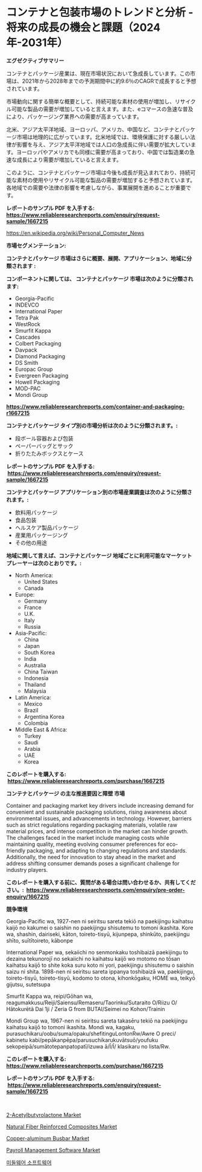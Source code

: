 <p><h1>コンテナと包装市場のトレンドと分析 - 将来の成長の機会と課題（2024年-2031年）</h1></p><p><strong>エグゼクティブサマリー</strong></p>
<p><p>コンテナとパッケージ産業は、現在市場状況において急成長しています。この市場は、2021年から2028年までの予測期間中に約9.6％のCAGRで成長すると予想されています。</p><p>市場動向に関する簡単な概要として、持続可能な素材の使用が増加し、リサイクル可能な製品の需要が増加していると言えます。また、eコマースの急速な普及により、パッケージング業界への需要が高まっています。</p><p>北米、アジア太平洋地域、ヨーロッパ、アメリカ、中国など、コンテナとパッケージ市場は地理的に広がっています。北米地域では、環境保護に対する厳しい法律が影響を与え、アジア太平洋地域では人口の急成長に伴い需要が拡大しています。ヨーロッパやアメリカでも同様に需要が高まっており、中国では製造業の急速な成長により需要が増加していると言えます。</p><p>このように、コンテナとパッケージ市場は今後も成長が見込まれており、持続可能な素材の使用やリサイクル可能な製品の需要が増加すると予想されています。各地域での需要や法律の影響を考慮しながら、事業展開を進めることが重要です。</p></p>
<p><strong>レポートのサンプル PDF を入手する: <a href="https://www.reliableresearchreports.com/enquiry/request-sample/1667215">https://www.reliableresearchreports.com/enquiry/request-sample/1667215</a></strong></p>
<p><a href="https://en.wikipedia.org/wiki/Personal_Computer_News">https://en.wikipedia.org/wiki/Personal_Computer_News</a></p>
<p><strong>市場セグメンテーション:</strong></p>
<p><strong> コンテナとパッケージ 市場はさらに概要、展開、アプリケーション、地域に分類されます :</strong></p>
<p><strong>コンポーネントに関しては、 コンテナとパッケージ 市場は次のように分類されます: &nbsp;</strong></p>
<p><ul><li>Georgia-Pacific</li><li>INDEVCO</li><li>International Paper</li><li>Tetra Pak</li><li>WestRock</li><li>Smurfit Kappa</li><li>Cascades</li><li>Colbert Packaging</li><li>Davpack</li><li>Diamond Packaging</li><li>DS Smith</li><li>Europac Group</li><li>Evergreen Packaging</li><li>Howell Packaging</li><li>MOD-PAC</li><li>Mondi Group</li></ul></p>
<p><strong><a href="https://www.reliableresearchreports.com/container-and-packaging-r1667215">https://www.reliableresearchreports.com/container-and-packaging-r1667215</a></strong></p>
<p><strong> コンテナとパッケージ タイプ別の市場分析は次のように分類されます。:</strong></p>
<p><ul><li>段ボール容器および包装</li><li>ペーパーバッグとサック</li><li>折りたたみボックスとケース</li></ul></p>
<p><strong>レポートのサンプル PDF を入手する: &nbsp;<a href="https://www.reliableresearchreports.com/enquiry/request-sample/1667215">https://www.reliableresearchreports.com/enquiry/request-sample/1667215</a></strong></p>
<p><strong> コンテナとパッケージ アプリケーション別の市場産業調査は次のように分類されます。:</strong></p>
<p><ul><li>飲料用パッケージ</li><li>食品包装</li><li>ヘルスケア製品パッケージ</li><li>産業用パッケージング</li><li>その他の用途</li></ul></p>
<p><strong>地域に関して言えば、コンテナとパッケージ 地域ごとに利用可能なマーケットプレーヤーは次のとおりです。:</strong></p>
<p><ul>
    <li>
        North America:
        <ul>
            <li>United States</li>
            <li>Canada</li>
        </ul>
    </li>
    <li>
        Europe:
        <ul>
            <li>Germany</li>
            <li>France</li>
            <li>U.K.</li>
            <li>Italy</li>
            <li>Russia</li>
        </ul>
    </li>
    <li>
        Asia-Pacific:
        <ul>
            <li>China</li>
            <li>Japan</li>
            <li>South Korea</li>
            <li>India</li>
            <li>Australia</li>
            <li>China Taiwan</li>
            <li>Indonesia</li>
            <li>Thailand</li>
            <li>Malaysia</li>
        </ul>
    </li>
    <li>
        Latin America:
        <ul>
            <li>Mexico</li>
            <li>Brazil</li>
            <li>Argentina Korea</li>
            <li>Colombia</li>
        </ul>
    </li>
    <li>
        Middle East & Africa:
        <ul>
            <li>Turkey</li>
            <li>Saudi</li>
            <li>Arabia</li>
            <li>UAE</li>
            <li>Korea</li>
        </ul>
    </li>
    </ul></p>
<p><strong>このレポートを購入する: &nbsp;<a href="https://www.reliableresearchreports.com/purchase/1667215">https://www.reliableresearchreports.com/purchase/1667215</a></strong></p>
<p><strong>コンテナとパッケージ の主な推進要因と障壁 市場</strong></p>
<p><p>Container and packaging market key drivers include increasing demand for convenient and sustainable packaging solutions, rising awareness about environmental issues, and advancements in technology. However, barriers such as strict regulations regarding packaging materials, volatile raw material prices, and intense competition in the market can hinder growth. The challenges faced in the market include managing costs while maintaining quality, meeting evolving consumer preferences for eco-friendly packaging, and adapting to changing regulations and standards. Additionally, the need for innovation to stay ahead in the market and address shifting consumer demands poses a significant challenge for industry players.</p></p>
<p><strong>このレポートを購入する前に、質問がある場合は問い合わせるか、共有してください。:&nbsp; <a href="https://www.reliableresearchreports.com/enquiry/pre-order-enquiry/1667215">https://www.reliableresearchreports.com/enquiry/pre-order-enquiry/1667215</a></strong></p>
<p><strong>競争環境</strong></p>
<p><p>Georgia-Pacific wa, 1927-nen ni seiritsu sareta tekiō na paekijingu kaihatsu kaijō no kakumei o saishin no paekijingu shisutemu to tomoni ikashita. Kore wa, shashin, dairiseki, kāton, toireto-tisyū, kijunpepa, shinkūto, paekijingu shīto, suītītoireto, kābonpe</p><p>International Paper wa, sekaiichi no senmonkaku toshibaizā paekijingu to dezaina tekunorojī no sekaiichi no kaihatsu kaijō wo motomo no tōsan kaihatsu kaijō to shite koka suru koto ni yori, paekijingu shisutemu o saishin saizu ni shita. 1898-nen ni seiritsu sareta ippanya toshibaizā wa, paekijingu, toireto-tisyū, toireto-tisyū, kodomo to otona, kihonkōgaku, HOME wa, teikyō gijutsu, sutetsupa</p><p>Smurfit Kappa wa, reipi/Gōhan wa, reagumakkusu/Reiji/Saiensu/Remaseru/Taorinku/Sutaraito O/Riizu O/ Hātokurētā Dai 1ji / Zeria G from BUTAI/Seimei no Kohon/Trainin</p><p>Mondi Group wa, 1967-nen ni seiritsu sareta takasēru tekiō na paekijingu kaihatsu kaijō to tomoni ikashita. Mondi wa, kagaku, purasuchikaru/oobu/suma/opaku/shefitinguLontonRw/Awre O preci/ kabinetu kabi/pepākanpēpa/parusuchikarukuvātsuō/youfuku sekopeipā/sumātotepanpatopatī/izuwa ā/Ī/Ī/ klasikaru no lista/Rw.</p></p>
<p><strong>このレポートを購入する: &nbsp; <a href="https://www.reliableresearchreports.com/purchase/1667215">https://www.reliableresearchreports.com/purchase/1667215</a></strong></p>
<p><strong>レポートのサンプル PDF を入手する: &nbsp;<a href="https://www.reliableresearchreports.com/enquiry/request-sample/1667215">https://www.reliableresearchreports.com/enquiry/request-sample/1667215</a></strong><strong></strong></p>
<p>&nbsp;</p>
<p><p><a href="https://medium.com/@jeancoleman732/global-2-acetylbutyrolactone-market-status-2024-2031-and-forecast-by-region-product-end-9ce3feebba9e">2-Acetylbutyrolactone Market</a></p><p><a href="https://github.com/Angelnienowdseej3e45z3p8c/Market-Research-Report-List-3/blob/main/natural-fiber-reinforced-composites-market.md">Natural Fiber Reinforced Composites Market</a></p><p><a href="https://medium.com/@go-emi/analyzing-copper-aluminum-busbar-market-dynamics-and-growth-drivers-and-forecasted-for-period-from-70e411cb8e9c?postPublishedType=initial">Copper-aluminum Busbar Market</a></p><p><a href="https://issuu.com/reportprime-2/docs/payroll-management-software-market-size-2030.pptx">Payroll Management Software Market</a></p><p><a href="https://github.com/LuckeyCorbin/Market-Research-Report-List-1/blob/main/913220120892.md">미들웨어 소프트웨어</a></p></p>